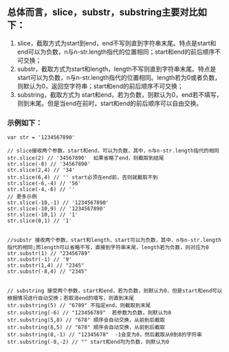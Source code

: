 ## 总体而言，slice，substr，substring主要对比如下：
1. slice，截取方式为start到end，end不写则直到字符串末尾。特点是start和end可以为负数，n与n-str.length指代的位置相同；start和end的前后顺序不可交换；
2. substr，截取方式为start和length，length不写则直到字符串末尾。特点是start可以为负数，n与n-str.length指代的位置相同。length若为0或者负数，则默认为0，返回空字符串；start和end的前后顺序不可交换；
3. substring，截取方式为 start和end，若为负数，则默认为0，end若不填写，则到末尾。但是当end在前时，start和end的前后顺序可以自由交换。
 

### 示例如下：

```JavaString
var str = '1234567890'

// slice接收两个参数，start和end，可以为负数，其中，n与n-str.length指代的相同
str.slice(2) // '34567890'  如果省略了end，则截取到结尾
str.slice(-8) // '34567890'
str.slice(2,4) // '34'
str.slice(6,4) // '' start必须在end前，否则就截取不到
str.slice(-6,-4) // '56'
str.slice(-4,-6) // ''
// 更多示例
str.slice(-10,-1) // '1234567890'
str.slice(-10,9) // '1234567890'
str.slice(-10,1) // '1'
str.slice(0,1) // '1'


//substr 接收两个参数，start和length，start可以为负数，其中，n与n-str.length指代的相同;而length可以省略不写，直接到字符串末尾，length若为负数，则对应为0
str.substr(1) // "23456789"
str.substr(-1) // '9'
str.substr(1,4) // "2345"
str.substr(-8,4) // "2345"


// substring 接受两个参数，start和end，若为负数，则默认为0，但是start和end可以根据情况进行自动交换；若取消end的填写，则直到末尾
str.substring(5) // "6789" 不指定end，则截取到末尾
str.substring(-6) // "123456789"  若参数为负数，则默认为0
str.substring(5,8) // "678" 顺序会自动交换，从前到后截取
str.substring(8,5) // "678" 顺序会自动交换，从前到后截取
str.substring(8,-1) // "12345678"  -1会变为0，然后截取从0到8的字符串
str.substring(-8,-2) // "" start和end均为负数，则默认为0
```
